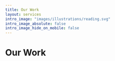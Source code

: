 ```yaml
---
title: Our Work
layout: services
intro_image: "images/illustrations/reading.svg"
intro_image_absolute: false
intro_image_hide_on_mobile: false
---
```


# Our Work
